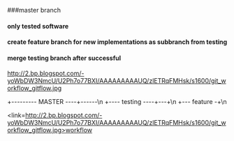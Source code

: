 ###master branch
#### only tested software

#### create feature branch for new implementations as subbranch from testing
#### merge testing branch after successful
http://2.bp.blogspot.com/-yoWbDW3NmcU/U2Ph7o77BXI/AAAAAAAAAUQ/zlETRqFMHsk/s1600/git_workflow_gitflow.jpg

+--------- MASTER ----+------\n
+---- testing ----+---+\n
    +--- feature -+\n
    
<link=http://2.bp.blogspot.com/-yoWbDW3NmcU/U2Ph7o77BXI/AAAAAAAAAUQ/zlETRqFMHsk/s1600/git_workflow_gitflow.jpg>workflow </link>

